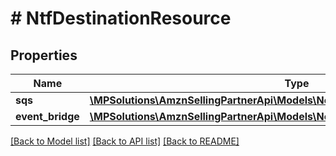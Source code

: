 # # NtfDestinationResource

## Properties

Name | Type | Description | Notes
------------ | ------------- | ------------- | -------------
**sqs** | [**\MPSolutions\AmznSellingPartnerApi\Models\Notifications\NtfSqsResource**](NtfSqsResource.md) |  | [optional]
**event_bridge** | [**\MPSolutions\AmznSellingPartnerApi\Models\Notifications\NtfEventBridgeResource**](NtfEventBridgeResource.md) |  | [optional]

[[Back to Model list]](../../README.md#models) [[Back to API list]](../../README.md#endpoints) [[Back to README]](../../README.md)
